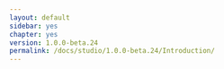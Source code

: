 ```yaml
---
layout: default
sidebar: yes
chapter: yes
version: 1.0.0-beta.24
permalink: /docs/studio/1.0.0-beta.24/Introduction/
---
```

